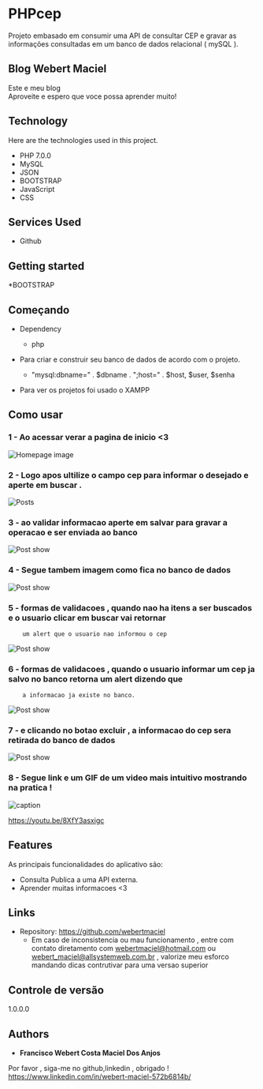 # PHPcep
Projeto embasado em consumir uma API de consultar CEP e gravar as informações consultadas em um banco de dados relacional ( mySQL ).




## Blog Webert Maciel
Este e meu blog  
Aproveite e espero que voce possa aprender muito!


## Technology 

Here are the technologies used in this project.

* PHP  7.0.0
* MySQL
* JSON
* BOOTSTRAP
* JavaScript
* CSS

## Services Used

* Github


## Getting started
*BOOTSTRAP

## Começando

* Dependency
  - php  

* Para criar e construir seu banco de dados de acordo com o projeto.
  - "mysql:dbname=" . $dbname . ";host=" . $host, $user, $senha
  
* Para ver os projetos foi usado o XAMPP


## Como usar

### 1 - Ao acessar verar a pagina de inicio <3

![Homepage image](https://github.com/webertmaciel/PHPcep/blob/main/cepphp/readme/inicio.png)

### 2 - Logo apos ultilize o campo cep para informar o desejado e aperte em buscar .

![Posts](https://github.com/webertmaciel/PHPcep/blob/main/cepphp/readme/buscar.png)

### 3 - ao validar informacao aperte em salvar para gravar a operacao e ser enviada ao banco

![Post show](https://github.com/webertmaciel/PHPcep/blob/main/cepphp/readme/print1.png)

### 4 - Segue tambem imagem como fica no banco de dados

![Post show](https://github.com/webertmaciel/PHPcep/blob/main/cepphp/readme/banco1.png)

### 5 - formas de validacoes , quando nao ha itens a ser buscados e o usuario clicar em buscar vai retornar
        um alert que o usuario nao informou o cep

![Post show](https://github.com/webertmaciel/PHPcep/blob/main/cepphp/readme/print2.png)

### 6 - formas de validacoes , quando o usuario informar um cep ja salvo no banco retorna um alert dizendo que
        a informacao ja existe no banco. 

![Post show](https://github.com/webertmaciel/PHPcep/blob/main/cepphp/readme/print3.png)

### 7 - e clicando no botao excluir , a informacao do cep sera retirada do banco de dados

![Post show](https://github.com/webertmaciel/PHPcep/blob/main/cepphp/readme/print4.png)

### 8 - Segue link e um GIF de um video mais intuitivo mostrando na pratica !
![caption](https://github.com/webertmaciel/PHPcep/blob/main/cepphp/readme/video1.gif)

https://youtu.be/8XfY3asxigc



## Features

As principais funcionalidades do aplicativo são:
 - Consulta Publica a uma API externa.
 - Aprender muitas informacoes <3


## Links
  - Repository: https://github.com/webertmaciel
    - Em caso de inconsistencia ou mau funcionamento , entre com contato diretamento com
      webertmaciel@hotmail.com ou webert_maciel@allsystemweb.com.br , valorize meu esforco
      mandando dicas contrutivar para uma versao superior
      

  ## Controle de versão

  1.0.0.0


  ## Authors

  * **Francisco Webert Costa Maciel Dos Anjos** 

  Por favor , siga-me no github,linkedin , obrigado !
  https://www.linkedin.com/in/webert-maciel-572b6814b/
